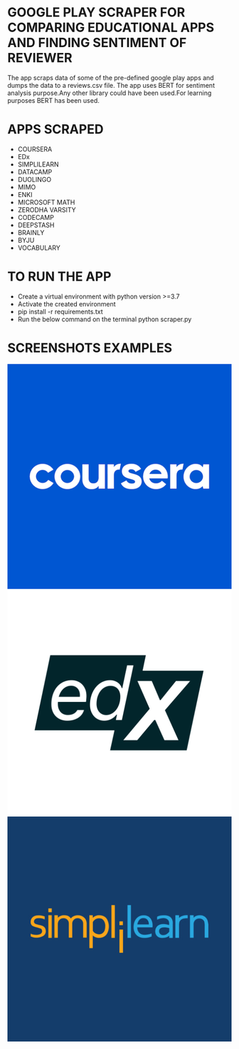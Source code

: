 # GOOGLE PLAY SCRAPER FOR COMPARING EDUCATIONAL APPS AND FINDING SENTIMENT OF REVIEWER

The app scraps data of some of the pre-defined google play apps and dumps the data to a reviews.csv file. The app uses BERT for sentiment analysis purpose.Any other library could have been used.For learning purposes BERT has been used.

# APPS SCRAPED

- COURSERA
- EDx
- SIMPLILEARN
- DATACAMP
- DUOLINGO
- MIMO
- ENKI
- MICROSOFT MATH
- ZERODHA VARSITY
- CODECAMP
- DEEPSTASH
- BRAINLY
- BYJU
- VOCABULARY

# TO RUN THE APP

- Create a virtual environment with python version >=3.7
- Activate the created environment
- pip install -r requirements.txt
- Run the below command on the terminal
    python scraper.py

# SCREENSHOTS EXAMPLES

![plot](./images/Coursera.png)
![plot](./images/edX.png)
![plot](./images/Simplilearn.png)
